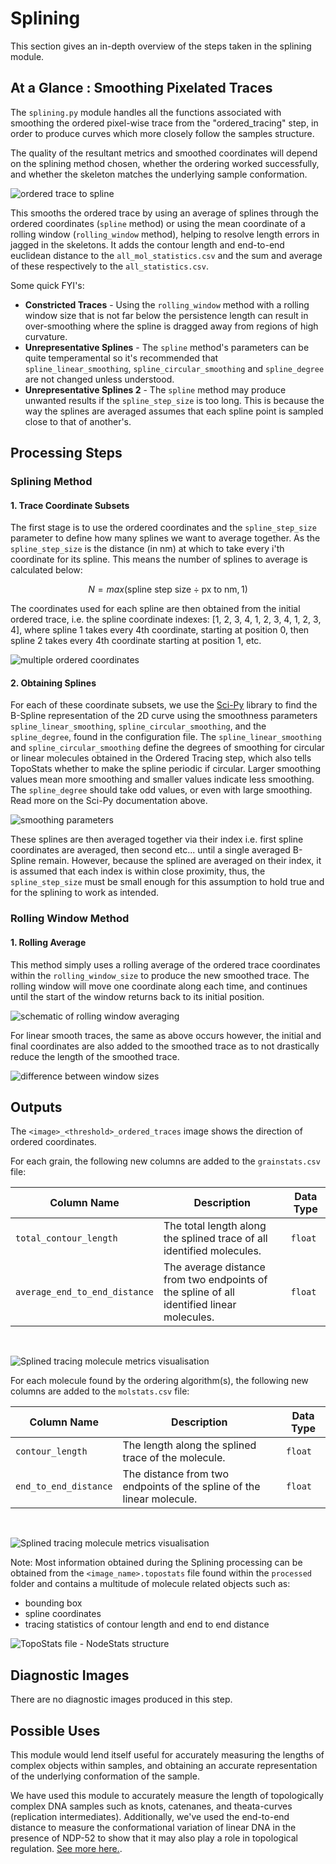 # Splining

This section gives an in-depth overview of the steps taken in the splining module.

## At a Glance : Smoothing Pixelated Traces

The `splining.py` module handles all the functions associated with smoothing the ordered pixel-wise trace from the
"ordered_tracing" step, in order to produce curves which more closely follow the samples structure.

The quality of the resultant metrics and smoothed coordinates will depend on the splining method chosen, whether the
ordering worked successfully, and whether the skeleton matches the underlying sample conformation.

![ordered trace to spline](../_static/images/splining/overview.png)

This smooths the ordered trace by using an average of splines through the ordered coordinates (`spline` method) or using
the mean coordinate of a rolling window (`rolling_window` method), helping to resolve length errors in jagged in the
skeletons. It adds the contour length and end-to-end euclidean distance to the `all_mol_statistics.csv` and the sum and
average of these respectively to the `all_statistics.csv`.

Some quick FYI's:

- **Constricted Traces** - Using the `rolling_window` method with a rolling window size that is not far below the
  persistence length can result in over-smoothing where the spline is dragged away from regions of high curvature.
- **Unrepresentative Splines** - The `spline` method's parameters can be quite temperamental so it's recommended that
  `spline_linear_smoothing`, `spline_circular_smoothing` and `spline_degree` are not changed unless understood.
- **Unrepresentative Splines 2** - The `spline` method may produce unwanted results if the `spline_step_size` is too
  long. This is because the way the splines are averaged assumes that each spline point is sampled close to that of
  another's.

## Processing Steps

### Splining Method

#### 1. Trace Coordinate Subsets

The first stage is to use the ordered coordinates and the `spline_step_size` parameter to define how many splines we
want to average together. As the `spline_step_size` is the distance (in nm) at which to take every i'th coordinate for
its spline. This means the number of splines to average is calculated below:

$$ N = max(\text{spline step size} \div \text{px to nm}, 1) $$

The coordinates used for each spline are then obtained from the initial ordered trace, i.e. the spline coordinate
indexes: [1, 2, 3, 4, 1, 2, 3, 4, 1, 2, 3, 4], where spline 1 takes every 4th coordinate, starting at position 0, then
spline 2 takes every 4th coordinate starting at position 1, etc.

![multiple ordered coordinates](../_static/images/splining/spl_multi.png)

#### 2. Obtaining Splines

For each of these coordinate subsets, we use the
[Sci-Py](https://docs.scipy.org/doc/scipy/reference/generated/scipy.interpolate.splprep.html#scipy.interpolate.splprep)
library to find the B-Spline representation of the 2D curve using the smoothness parameters `spline_linear_smoothing`,
`spline_circular_smoothing`, and the `spline_degree`, found in the configuration file. The `spline_linear_smoothing` and
`spline_circular_smoothing` define the degrees of smoothing for circular or linear molecules obtained in the Ordered
Tracing step, which also tells TopoStats whether to make the spline periodic if circular. Larger smoothing values mean
more smoothing and smaller values indicate less smoothing. The `spline_degree` should take odd values, or even with
large smoothing. Read more on the Sci-Py documentation above.

![smoothing parameters](../_static/images/splining/spl_smooth.png)

These splines are then averaged together via their index i.e. first spline coordinates are averaged, then second
etc... until a single averaged B-Spline remain. However, because the splined are averaged on their index, it is assumed
that each index is within close proximity, thus, the `spline_step_size` must be small enough for this assumption to hold
true and for the splining to work as intended.

### Rolling Window Method

#### 1. Rolling Average

This method simply uses a rolling average of the ordered trace coordinates within the `rolling_window_size` to produce
the new smoothed trace. The rolling window will move one coordinate along each time, and continues until the start of
the window returns back to its initial position.

![schematic of rolling window averaging](../_static/images/splining/rw_schematic.png)

For linear smooth traces, the same as above occurs however, the initial and final coordinates are also added to the
smoothed trace as to not drastically reduce the length of the smoothed trace.

![difference between window sizes](../_static/images/splining/rw_sizes.png)

## Outputs

The `<image>_<threshold>_ordered_traces` image shows the direction of ordered coordinates.

For each grain, the following new columns are added to the `grainstats.csv` file:

| Column Name                   | Description                                                                               | Data Type |
| ----------------------------- | ----------------------------------------------------------------------------------------- | --------- |
| `total_contour_length`        | The total length along the splined trace of all identified molecules.                     | `float`   |
| `average_end_to_end_distance` | The average distance from two endpoints of the spline of all identified linear molecules. | `float`   |

&nbsp;

![Splined tracing molecule metrics visualisation](../_static/images/splining/ts2_sp_metrics.png)

For each molecule found by the ordering algorithm(s), the following new columns are added to the `molstats.csv` file:

| Column Name           | Description                                                           | Data Type |
| --------------------- | --------------------------------------------------------------------- | --------- |
| `contour_length`      | The length along the splined trace of the molecule.                   | `float`   |
| `end_to_end_distance` | The distance from two endpoints of the spline of the linear molecule. | `float`   |

&nbsp;

![Splined tracing molecule metrics visualisation](../_static/images/splining/ts2_metrics-mols_1.png)

Note: Most information obtained during the Splining processing can be obtained from the `<image_name>.topostats` file
found within the `processed` folder and contains a multitude of molecule related objects such as:

- bounding box
- spline coordinates
- tracing statistics of contour length and end to end distance

![TopoStats file - NodeStats structure](../_static/images/splining/topostats_file.png)

## Diagnostic Images

There are no diagnostic images produced in this step.

## Possible Uses

This module would lend itself useful for accurately measuring the lengths of complex objects within samples, and
obtaining an accurate representation of the underlying conformation of the sample.

We have used this module to accurately measure the length of topologically complex DNA samples such as knots, catenanes,
and theata-curves (replication intermediates). Additionally, we've used the end-to-end distance to measure the
conformational variation of linear DNA in the presence of NDP-52 to show that it may also play a role in topological
regulation. [See more here.](https://www.nature.com/articles/s41467-023-38572-9).
